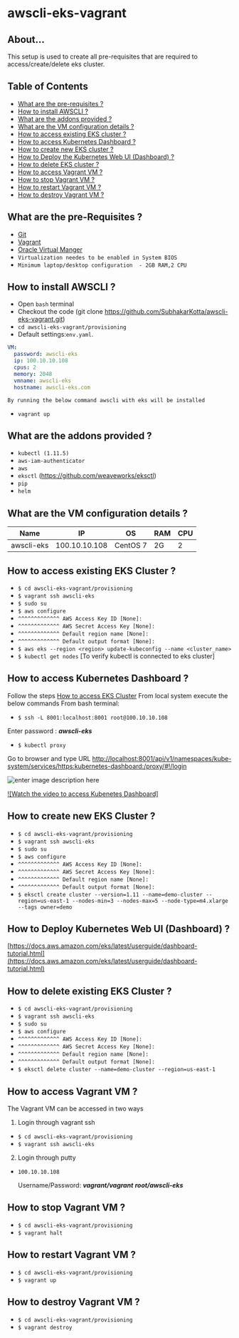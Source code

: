# awscli-eks-vagrant

## About...

This setup is used to create all pre-requisites that are required to access/create/delete eks cluster.


## Table of Contents

* [What are the pre-requisites ?](#pre-requisites)
* [How to install AWSCLI ?](#deploy)
* [What are the addons provided ?](#addons)
* [What are the VM configuration details ?](#configuration)
* [How to access existing EKS cluster ?](#eks)
* [How to access Kubernetes Dashboard ?](#access_dashboard)
* [How to create new EKS cluster ?](#create)
* [How to Deploy the Kubernetes Web UI (Dashboard) ?](#deploy_dashboard)
* [How to delete EKS cluster ?](#delete)
* [How to access Vagrant VM ?](#access)
* [How to stop Vagrant VM ?](#stop)
* [How to restart Vagrant VM ?](#restart)
* [How to destroy Vagrant VM ?](#destroy)




<a id="pre-requisites"></a>
## What are the pre-Requisites ?
* [Git](https://git-scm.com/downloads "Git")
* [Vagrant](https://www.vagrantup.com/downloads.html "Vagrant")
* [Oracle Virtual Manger](https://www.oracle.com/technetwork/server-storage/virtualbox/downloads/index.html "Oracle Virtual Manger")
* `Virtualization needes to be enabled in System BIOS`
* `Minimum laptop/desktop configuration  - 2GB RAM,2 CPU`





<a id="deploy"></a>
## How to install AWSCLI ?
* Open `bash` terminal 
* Checkout the code  (git clone https://github.com/SubhakarKotta/awscli-eks-vagrant.git) 
* `cd awscli-eks-vagrant/provisioning` 
* Default settings:`env.yaml`.
```yaml
VM:
  password: awscli-eks
  ip: 100.10.10.108
  cpus: 2
  memory: 2048
  vmname: awscli-eks
  hostname: awscli-eks.com
```
    
	By running the below command awscli with eks will be installed
* `vagrant up`



<a id="addons"></a>
## What are the addons provided ?
* `kubectl (1.11.5)`
* `aws-iam-authenticator`
* `aws`
* `eksctl` (https://github.com/weaveworks/eksctl)
* `pip`
* `helm`



<a id="configuration"></a>
## What are the VM configuration details ?

Name|IP|OS|RAM|CPU|
|----|----|----|----|----|
awscli-eks  |100.10.10.108|CentOS 7|2G|2|





<a id="eks"></a>
## How to access existing EKS Cluster ?

* `$ cd awscli-eks-vagrant/provisioning`
* `$ vagrant ssh awscli-eks`
* `$ sudo su`
* `$ aws configure`
*  `^^^^^^^^^^^^^ AWS Access Key ID [None]:`
*  `^^^^^^^^^^^^^ AWS Secret Access Key [None]:`
*  `^^^^^^^^^^^^^ Default region name [None]:`
*  `^^^^^^^^^^^^^ Default output format [None]:`
* `$ aws eks --region <region> update-kubeconfig --name <cluster_name>`
* `$ kubectl get nodes` [To verify kubectl is connected to eks cluster]





<a id="access_dashboard"></a>
## How to access Kubernetes Dashboard ?
Follow the steps [How to access EKS Cluster](#eks)
From local system execute the below commands
From bash terminal: 
* `$ ssh -L 8001:localhost:8001 root@100.10.10.108`

Enter password : ***awscli-eks***
* `$ kubectl proxy`

Go to browser and type URL
[http://localhost:8001/api/v1/namespaces/kube-system/services/https:kubernetes-dashboard:/proxy/#!/login](http://localhost:8001/api/v1/namespaces/kube-system/services/https:kubernetes-dashboard:/proxy/#!/login)

![enter image description here](https://lh3.googleusercontent.com/YJE7IrWjWIt8B2JM23u13D0T_7V5ec_SB7BDNbOSCl_nbe5Ob_KHHpGQap6n684HHS8UNxBTkY0 "Watch the Video")

[![Watch the video to access Kubenetes Dashboard]](https://youtu.be/qvYew25_Dao)


<a id="create"></a>
## How to create new EKS Cluster ?

* `$ cd awscli-eks-vagrant/provisioning`
* `$ vagrant ssh awscli-eks`
* `$ sudo su`
* `$ aws configure`
*  `^^^^^^^^^^^^^ AWS Access Key ID [None]:`
*  `^^^^^^^^^^^^^ AWS Secret Access Key [None]:`
*  `^^^^^^^^^^^^^ Default region name [None]:`
*  `^^^^^^^^^^^^^ Default output format [None]:`
* `$ eksctl create cluster --version=1.11 --name=demo-cluster --region=us-east-1 --nodes-min=3 --nodes-max=5 --node-type=m4.xlarge --tags owner=demo`





<a id="deploy_dashboard"></a>
## How to Deploy Kubernetes Web UI (Dashboard) ?

[https://docs.aws.amazon.com/eks/latest/userguide/dashboard-tutorial.html](https://docs.aws.amazon.com/eks/latest/userguide/dashboard-tutorial.html)




<a id="delete"></a>
## How to delete existing EKS Cluster ?

* `$ cd awscli-eks-vagrant/provisioning`
* `$ vagrant ssh awscli-eks`
* `$ sudo su`
* `$ aws configure`
*  `^^^^^^^^^^^^^ AWS Access Key ID [None]:`
*  `^^^^^^^^^^^^^ AWS Secret Access Key [None]:`
*  `^^^^^^^^^^^^^ Default region name [None]:`
*  `^^^^^^^^^^^^^ Default output format [None]:`
* `$ eksctl delete cluster --name=demo-cluster --region=us-east-1`





<a id="access"></a>
## How to access Vagrant VM ?
The Vagrant VM can be accessed in two ways

1) Login through vagrant ssh
* `$ cd awscli-eks-vagrant/provisioning`
* `$ vagrant ssh awscli-eks`

2) Login through putty
* `100.10.10.108`

    Username/Password:
	***vagrant/vagrant***
	***root/awscli-eks***
	
    
    
    
<a id="stop"></a>
## How to stop Vagrant VM ?
* `$ cd awscli-eks-vagrant/provisioning`
* `$ vagrant halt`





<a id="restart"></a>
## How to restart Vagrant VM ?
* `$ cd awscli-eks-vagrant/provisioning`
* `$ vagrant up`




<a id="destroy"></a>
## How to destroy Vagrant VM ?
* `$ cd awscli-eks-vagrant/provisioning`
* `$ vagrant destroy`